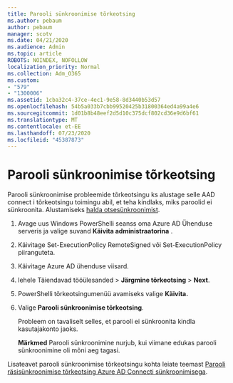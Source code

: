 ```yaml
---
title: Parooli sünkroonimise tõrkeotsing
ms.author: pebaum
author: pebaum
manager: scotv
ms.date: 04/21/2020
ms.audience: Admin
ms.topic: article
ROBOTS: NOINDEX, NOFOLLOW
localization_priority: Normal
ms.collection: Adm_O365
ms.custom:
- "579"
- "1300006"
ms.assetid: 1cba32c4-37ce-4ec1-9e58-8d3440b53d57
ms.openlocfilehash: 54b5a033b7cbb99520425b31800364ed4a99a4e6
ms.sourcegitcommit: 1d01b8b48eef2d5d10c375dcf802cd36e9d6bf61
ms.translationtype: MT
ms.contentlocale: et-EE
ms.lasthandoff: 07/23/2020
ms.locfileid: "45387873"
---
```

# <a name="troubleshoot-password-synchronization"></a>Parooli sünkroonimise tõrkeotsing

Parooli sünkroonimise probleemide tõrkeotsingu ks alustage selle AAD connect i tõrkeotsingu toimingu abil, et teha kindlaks, miks paroolid ei sünkroonita. Alustamiseks [halda otsesünkroonimist](https://admin.microsoft.com/AdminPortal/Home#/dirsyncmanagement).  

1. Avage uus Windows PowerShelli seanss oma Azure AD Ühenduse serveris ja valige suvand **Käivita administraatorina** .

2. Käivitage Set-ExecutionPolicy RemoteSigned või Set-ExecutionPolicy piiranguteta.

3. Käivitage Azure AD ühenduse viisard.

4. lehele Täiendavad tööülesanded > **Järgmine tõrkeotsing**  >  **Next**.

5. PowerShelli tõrkeotsingumenüü avamiseks valige **Käivita.**

6. Valige **Parooli sünkroonimise tõrkeotsing**.

    Probleem on tavaliselt selles, et parooli ei sünkroonita kindla kasutajakonto jaoks.

    **Märkmed** Parooli sünkroonimine nurjub, kui viimane edukas parooli sünkroonimine oli mõni aeg tagasi.

Lisateavet parooli sünkroonimise tõrkeotsingu kohta leiate teemast [Parooli räsisünkroonimise tõrkeotsing Azure AD Connecti sünkroonimisega](https://docs.microsoft.com/azure/active-directory/hybrid/tshoot-connect-password-hash-synchronization).